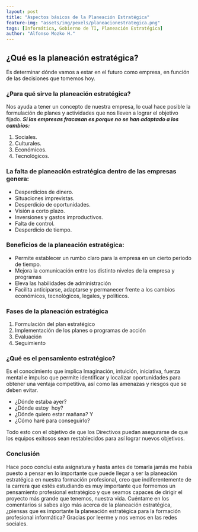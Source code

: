 ```yaml
---
layout: post
title: "Aspectos básicos de la Planeación Estratégica"
feature-img: "assets/img/pexels/planeacionestrategica.png"
tags: [Informática, Gobierno de TI, Planeación Estratégica]
author: "Alfonso Mozko H."
---
```

## ¿Qué es la planeación estratégica? 
Es determinar dónde vamos a estar en el futuro como empresa, en función de las decisiones que tomemos hoy.

### ¿Para qué sirve la planeación estratégica?
Nos ayuda a tener un concepto de nuestra empresa, lo cual hace posible la formulación de planes y actividades que nos lleven a lograr el objetivo fijado.
***Si las empresas fracasan es porque no se han adaptado a los cambios:***

1. Sociales.
2. Culturales.
3. Económicos.
4. Tecnológicos.

### La falta de planeación estratégica dentro de las empresas genera:

+ Desperdicios de dinero.
+ Situaciones imprevistas.
+ Desperdicio de oportunidades.
+ Visión a corto plazo.
+ Inversiones y gastos improductivos.
+ Falta de control.
+ Desperdicio de tiempo.

### Beneficios de la planeación estratégica:

+ Permite establecer un rumbo claro para la empresa en un cierto periodo de tiempo.
+ Mejora la comunicación entre los distinto niveles de la empresa y programas
+ Eleva las habilidades de administración
+ Facilita anticiparse, adaptarse y permanecer frente a los cambios económicos, tecnológicos, legales, y políticos.

### Fases de la planeación estratégica
1. Formulación del plan estratégico
2. Implementación de los planes o programas de acción
3. Evaluación 
4. Seguimiento 

### ¿Qué es el pensamiento estratégico?
Es el conocimiento que implica Imaginación, intuición, iniciativa, fuerza mental e impulso que permite identificar y localizar oportunidades para obtener una ventaja competitiva, así como las amenazas y riesgos que se deben evitar.

+ ¿Dónde estaba ayer?
+ ¿Dónde estoy  hoy?
+ ¿Dónde quiero estar mañana? Y
+ ¿Cómo haré para conseguirlo?

Todo esto con el objetivo de que los Directivos puedan asegurarse de que los equipos exitosos sean restablecidos para así lograr nuevos objetivos.

### Conclusión 
Hace poco concluí esta asignatura y hasta antes de tomarla jamás me había puesto a pensar en lo importante que puede llegar a ser la planeación estratégica en nuestra formación profesional, creo que indiferentemente de la carrera que estés estudiando es muy importante que formemos un pensamiento profesional estratégico y que seamos capaces de dirigir el proyecto más grande que tenemos, nuestra vida.
Cuéntame en los comentarios si sabes algo más acerca de la planeación estratégica, ¿piensas que es importante la planeación estratégica para la formación profesional informática?
Gracias por leerme y nos vemos en las redes sociales.
